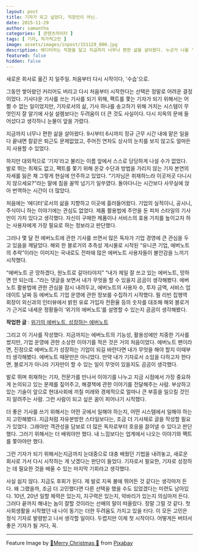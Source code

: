 ```yaml
---
layout: post
title: 기자가 되고 싶었다, 직장인이 아닌.
date: 2015-11-29
author: samantha
categories: [ 콘텐츠라이터 ]
tags: [ 기자, 작가적고민 ]
image: assets/images/inpost/151129_000.jpg
description: 에디터라는 직함을 달고 지금까지 너무나 편한 삶을 살아왔다. 누군가 나를 ‘기자’라고 불리는 이름 앞에서 스스로 당당하게 나설 수가 없었다. 에버노트 위기설 취재하면서 이렇게는 안되겠다 싶어서 수습 기자로 처음부터 제대로 다시 배워볼 생각이다.
featured: false
hidden: false
---
```

새로운 회사로 옮긴 지 일주일. 처음부터 다시 시작이다, '수습'으로.

그동안 쌓아왔던 커리어도 버리고 다시 처음부터 시작한다는 선택은 정말로 어려운 결정이었다. 기사다운 기사를 쓰는 기사를 되기 위해, 팩트를 쫓는 기자가 되기 위해서는 어쩔 수 없는 일이었지만, 기자로서의 삶, 기사 하나를 송고하기 위해 거치는 시스템이 무엇인지 잘 알기에 사실 설렘보다는 두려움이 더 큰 것도 사실이다. 다시 지옥의 문에 들어섰다고 생각하니 눈물이 앞을 가렸다.

지금까지 너무나 편한 삶을 살아왔다. 9시부터 6시까지 정규 근무 시간 내에 맡은 일을 다 끝내면 칼같은 퇴근도 문제없었고, 주어진 연차도 상사의 눈치를 보지 않고도 얼마든지 사용할 수 있었다.

하지만 대외적으로 ‘기자’라고 불리는 이름 앞에서 스스로 당당하게 나설 수가 없었다. 발로 뛰는 취재도 없고, 팩트를 쫓기 위해 온갖 수단과 방법을 가리지 않는 기자 본연의 자세를 잃은 채 그렇게 현실에 안주하고 있었다. “기자님은 취재하느라 이곳저곳 다니시지 않으세요?”라는 말에 침을 꼴딱 넘기기 일쑤였다. 돌아다니는 시간보다 사무실에 앉아 번역하는 시간이 더 많았다.

처음에는 ‘에디터’로서의 삶을 지향하고 이곳에 흘러들어왔다. 기업의 실적이니, 공시니, 주식이니 하는 이야기에는 관심도 없었다. 제품 활용법에 주안을 둔 피처 스타일의 기사만이 가치 있다고 생각했다. 자신이 구매한 제품이나 서비스의 효용 가치를 높이고자 하는 사용자에게 가장 필요로 하는 정보라고 판단했다.

그러나 몇 달 전 에버노트에 관한 기사를 쓰면서 많은 독자가 기업 경영에 큰 관심을 두고 있음을 깨달았다. 해외 한 블로거의 추측성 게시물로 시작된 “유니콘 기업, 에버노트의 추락”이라는 이미지는 국내로도 전파돼 많은 에버노트 사용자들이 불안감을 느끼기 시작했다.

“에버노트 곧 망하겠다, 원노트로 갈아타야지” “내가 제일 잘 쓰고 있는 에버노트, 망하면 안 되는데…”라는 댓글을 보면서 내가 무엇을 할 수 있을지 곰곰이 생각해봤다. 에버노트 활용법에 관한 관심을 잠시 내려두고, 에버노트의 사용자 수, 투자 금액, 서비스 업데이트 날짜 등 에버노트 기업 운영에 관한 정보를 수집하기 시작했다. 필 리빈 집행역 회장이 외신과의 인터뷰에서 밝힌 유료 가입자 전환율 등의 숫자를 대조해 해외 블로거가 근거로 내세운 정황들이 ‘위기의 에버노트’를 설명할 수 있는지 곰곰이 생각해봤다.

**작업한 글** : [위기의 에버노트, 성장하는 에버노트](http://www.itworld.co.kr/news/96029)

그리고 이 기사를 작성했다. 지금까지는 에버노트의 기능성, 활용성에만 치중한 기사를 썼지만, 기업 운영에 관한 소상한 이야기를 적은 것은 거의 처음이었다. 에버노트 팬이라면, 진정으로 에버노트가 성장하는 기업이 되길 바란다면 내가 무엇을 해야 할지 이때부터 생각해봤다. 에버노트 때문만은 아니었다. 만약 내가 기자로서 소임을 다하고자 한다면, 블로거가 아니라 기자만이 할 수 있는 일이 무엇이 있을지도 곰곰이 생각했다.

발로 뛰며 취재하는 기자, 전문가를 만나서 이야기를 나누고 지금 시점에서 가장 중요하게 논의되고 있는 문제를 짚어주고, 해결책에 관한 이야기를 전달해주는 사람. 부상하고 있는 기술이 앞으로 현대사회에 끼칠 미래와 경제적으로 얼마나 큰 부흥을 일으킬 것인지 알려주는 사람. 그런 사람이 되고 싶은 꿈이 피어나기 시작했다.

더 좋은 기사를 쓰기 위해서는 어떤 곳에서 일해야 하는지, 어떤 시스템에서 일해야 하는지 고민해봤다. 지금처럼 자유분방한 스타일보다는, 조금 더 기사체로 글을 작성할 필요가 있었다. 그래야만 객관성을 담보로 더 많은 독자로부터 호응을 끌어낼 수 있다고 판단했다. 그러기 위해서는 더 배워야만 했다. 내 느낌보다는 업계에서 나오는 이야기와 팩트를 쫓아야만 했다.

그런 기자가 되기 위해서는지금까지 눈대중으로 대충 배웠던 기법을 내려놓고,  새로운 회사로 가서 다시 시작하는 게 낫겠다는 판단이 들었다. 기자로서 필요한, 기자로 성장하는 데 필요한 것을 배울 수 있는 마지막 기회라고 생각했다.

사실 쉽지 않다. 지금도 후회가 된다. 제 발로 지옥 불에 뛰어든 것 같다는 생각마저 든다. 왜 그랬을까, 조금 더 고민했다면 다른 선택을 했을 수도 있었겠다는 미련도 남아있다. 10년, 20년 일할 체력은 있는지, 지구력은 있는지, 악바리가 있는지 의심마저 든다. 그러다 끝까지 해내는 놈이 잘할 것이라는 선배의 말이 떠올랐다. 정말 그럴 것 같다. 첫 사회생활을 시작했던 내 나이 동기는 더한 두려움도 가지고 있을 터다. 이 모든 고민은 정식 기자로 발령받고 나서 생각할 일이다. 두렵지만 이제 첫 시작이다. 어떻게든 버텨서 좋은 기자가 될 거다, 꼭.

---
Feature Image by [🎄Merry Christmas 🎄](https://pixabay.com/users/alexas_fotos-686414/?utm_source=link-attribution&utm_medium=referral&utm_campaign=image&utm_content=985073) from [Pixabay](https://pixabay.com/?utm_source=link-attribution&utm_medium=referral&utm_campaign=image&utm_content=985073)
